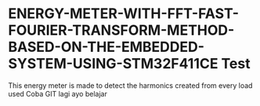 # ENERGY-METER-WITH-FFT-FAST-FOURIER-TRANSFORM-METHOD-BASED-ON-THE-EMBEDDED-SYSTEM-USING-STM32F411CE Test
This energy meter is made to detect the harmonics created from every load used
Coba GIT lagi ayo belajar